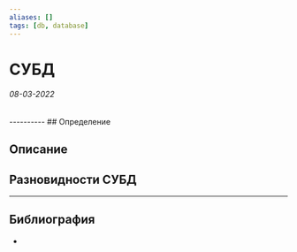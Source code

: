 ```yaml
---
aliases: []
tags: [db, database]
---
```

# СУБД
<h6>08-03-2022</h6>
----------
## Определение

## Описание

## Разновидности СУБД

---
## Библиография
- 
